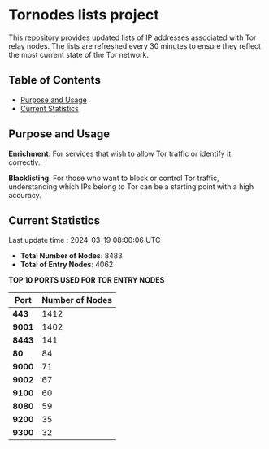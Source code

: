 # Tornodes lists project

This repository provides updated lists of IP addresses associated with Tor relay nodes. The lists are refreshed every 30 minutes to ensure they reflect the most current state of the Tor network.

## Table of Contents

- [Purpose and Usage](#purpose-and-usage)
- [Current Statistics](#current-statistics)


## Purpose and Usage

**Enrichment**: For services that wish to allow Tor traffic or identify it correctly.

**Blacklisting**: For those who want to block or control Tor traffic, understanding which IPs belong to Tor can be a starting point with a high accuracy.

## Current Statistics

Last update time : 2024-03-19 08:00:06 UTC

- **Total Number of Nodes**: 8483
- **Total of Entry Nodes**: 4062

**TOP 10 PORTS USED FOR TOR ENTRY NODES**

| **Port** | **Number of Nodes** |
|------|-----------------|
| **443**   | 1412  |
| **9001**   | 1402  |
| **8443**   | 141  |
| **80**   | 84  |
| **9000**   | 71  |
| **9002**   | 67  |
| **9100**   | 60  |
| **8080**   | 59  |
| **9200**   | 35  |
| **9300**   | 32  |


